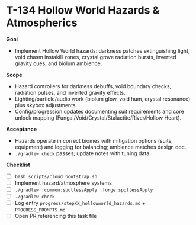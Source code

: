 # T-134 Hollow World Hazards & Atmospherics

**Goal**

- Implement Hollow World hazards: darkness patches extinguishing light, void chasm instakill zones, crystal grove radiation bursts, inverted gravity cues, and biolum ambience.

**Scope**

- Hazard controllers for darkness debuffs, void boundary checks, radiation pulses, and inverted gravity effects.
- Lighting/particle/audio work (biolum glow, void hum, crystal resonance) plus skybox adjustments.
- Config/progression updates documenting suit requirements and core unlock mapping (Fungal/Void/Crystal/Stalactite/River/Hollow Heart).

**Acceptance**

- Hazards operate in correct biomes with mitigation options (suits, equipment) and logging for balancing; ambience matches design doc.
- `./gradlew check` passes; update notes with tuning data.

**Checklist**

- [ ] `bash scripts/cloud_bootstrap.sh`
- [ ] Implement hazard/atmosphere systems
- [ ] `./gradlew :common:spotlessApply :forge:spotlessApply`
- [ ] `./gradlew check`
- [ ] Log entry `progress/stepXX_hollowworld_hazards.md` + `PROGRESS_PROMPTS.md`
- [ ] Open PR referencing this task file
